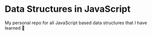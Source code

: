 # Data Structures in JavaScript
My personal repo for all JavaScript based data structures that I have learned  🎉
